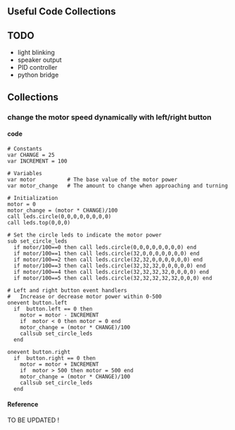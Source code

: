 ## Useful Code Collections

## TODO

- light blinking
- speaker output
- PID controller
- python bridge

## Collections

### change the motor speed dynamically with left/right button

#### code

```
# Constants
var CHANGE = 25
var INCREMENT = 100

# Variables
var motor          # The base value of the motor power
var motor_change   # The amount to change when approaching and turning

# Initialization
motor = 0
motor_change = (motor * CHANGE)/100
call leds.circle(0,0,0,0,0,0,0,0)
call leds.top(0,0,0)

# Set the circle leds to indicate the motor power
sub set_circle_leds
  if motor/100==0 then call leds.circle(0,0,0,0,0,0,0,0) end
  if motor/100==1 then call leds.circle(32,0,0,0,0,0,0,0) end
  if motor/100==2 then call leds.circle(32,32,0,0,0,0,0,0) end
  if motor/100==3 then call leds.circle(32,32,32,0,0,0,0,0) end
  if motor/100==4 then call leds.circle(32,32,32,32,0,0,0,0) end
  if motor/100==5 then call leds.circle(32,32,32,32,32,0,0,0) end

# Left and right button event handlers
#   Increase or decrease motor power within 0-500
onevent button.left
  if  button.left == 0 then
    motor = motor - INCREMENT
    if  motor < 0 then motor = 0 end
    motor_change = (motor * CHANGE)/100
    callsub set_circle_leds
  end

onevent button.right
  if  button.right == 0 then
    motor = motor + INCREMENT
    if  motor > 500 then motor = 500 end
    motor_change = (motor * CHANGE)/100
    callsub set_circle_leds
  end
```

#### Reference

TO BE UPDATED !
